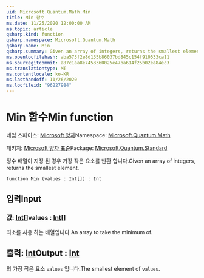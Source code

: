 ```yaml
---
uid: Microsoft.Quantum.Math.Min
title: Min 함수
ms.date: 11/25/2020 12:00:00 AM
ms.topic: article
qsharp.kind: function
qsharp.namespace: Microsoft.Quantum.Math
qsharp.name: Min
qsharp.summary: Given an array of integers, returns the smallest element.
ms.openlocfilehash: aba573f2e8d135b86037bd845c154f910533ca11
ms.sourcegitcommit: a87c1aa8e7453360025e47ba614f25b02ea84ec3
ms.translationtype: MT
ms.contentlocale: ko-KR
ms.lasthandoff: 11/26/2020
ms.locfileid: "96227984"
---
```

# <a name="min-function"></a><span data-ttu-id="50655-102">Min 함수</span><span class="sxs-lookup"><span data-stu-id="50655-102">Min function</span></span>

<span data-ttu-id="50655-103">네임 스페이스: [Microsoft 양자](xref:Microsoft.Quantum.Math)</span><span class="sxs-lookup"><span data-stu-id="50655-103">Namespace: [Microsoft.Quantum.Math](xref:Microsoft.Quantum.Math)</span></span>

<span data-ttu-id="50655-104">패키지: [Microsoft 양자 표준](https://nuget.org/packages/Microsoft.Quantum.Standard)</span><span class="sxs-lookup"><span data-stu-id="50655-104">Package: [Microsoft.Quantum.Standard](https://nuget.org/packages/Microsoft.Quantum.Standard)</span></span>


<span data-ttu-id="50655-105">정수 배열이 지정 된 경우 가장 작은 요소를 반환 합니다.</span><span class="sxs-lookup"><span data-stu-id="50655-105">Given an array of integers, returns the smallest element.</span></span>

```qsharp
function Min (values : Int[]) : Int
```


## <a name="input"></a><span data-ttu-id="50655-106">입력</span><span class="sxs-lookup"><span data-stu-id="50655-106">Input</span></span>

### <a name="values--int"></a><span data-ttu-id="50655-107">값: [Int](xref:microsoft.quantum.lang-ref.int)[]</span><span class="sxs-lookup"><span data-stu-id="50655-107">values : [Int](xref:microsoft.quantum.lang-ref.int)[]</span></span>

<span data-ttu-id="50655-108">최소를 사용 하는 배열입니다.</span><span class="sxs-lookup"><span data-stu-id="50655-108">An array to take the minimum of.</span></span>



## <a name="output--int"></a><span data-ttu-id="50655-109">출력: [Int](xref:microsoft.quantum.lang-ref.int)</span><span class="sxs-lookup"><span data-stu-id="50655-109">Output : [Int](xref:microsoft.quantum.lang-ref.int)</span></span>

<span data-ttu-id="50655-110">의 가장 작은 요소 `values` 입니다.</span><span class="sxs-lookup"><span data-stu-id="50655-110">The smallest element of `values`.</span></span>